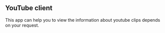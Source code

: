 ## YouTube client

This app can help you to view the information about youtube clips depends on your request.
